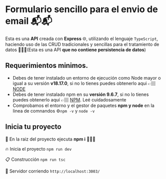 # Formulario sencillo para el envio de email 📬📬

Esta es una **API** creada con **Express** 🌐, utilizando el lenguaje `TypeScript`, haciendo uso de las CRUD tradicionales y sencillas para el tratamiento de datos 💁🏽‍♂️(Esta es una API **que no contiene persistencia de datos**)

## Requerimientos minimos.
- Debes de tener instalado un entorno de ejecución como Node mayor o igual a su versión **v18.17.0**, si no lo tienes puedes obtenerlo aqui 👉🏽 [NODE](https://nodejs.org/es)
- Debes de tener instalado npm en su **versión 9.6.7**, si no lo tienes puedes obtenerlo aquí 👉🏽 [NPM](https://docs.npmjs.com/downloading-and-installing-node-js-and-npm). Leé cuidadosamente
- Comprobamos el entorno y el gestor de paquetes **npm y node** en la linea de comnandos ⚙️`npm -v` y `node -v`

## Inicia tu proyecto

🌱 En la raiz del proyecto ejecuta **npm i** 👩🏽‍💻 

🔥 Inicia el proyecto `npm run dev`

📋 Construcción `npm run tsc`

📡 Servidor corriendo `http://localhost:3003/`
